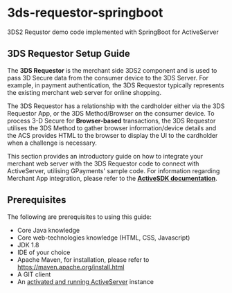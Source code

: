 # 3ds-requestor-springboot
3DS2 Requstor demo code implemented with SpringBoot for ActiveServer

## **3DS Requestor Setup Guide**

The **3DS Requestor** is the merchant side 3DS2 component and is used to pass 3D Secure data from the consumer device to the 3DS Server. For example, in payment authentication, the 3DS Requestor typically represents the existing merchant web server for online shopping. 

The 3DS Requestor has a relationship with the cardholder either via the 3DS Requestor App, or the 3DS Method/Browser on the consumer device. To process 3-D Secure for **Browser-based** transactions, the 3DS Requestor utilises the 3DS Method to gather browser information/device details and the ACS provides HTML to the browser to display the UI to the cardholder when a challenge is necessary.
 
This section provides an introductory guide on how to integrate your merchant web server with the 3DS Requestor code to connect with ActiveServer, utilising GPayments' sample code. For information regarding Merchant App integration, please refer to the [**ActiveSDK documentation**](https://docs.activesdk.cloud/en/). 

## **Prerequisites**

The following are prerequisites to using this guide:

* Core Java knowledge
* Core web-technologies knowledge (HTML, CSS, Javascript)
* JDK 1.8
* IDE of your choice
* Apache Maven, for installation, please refer to https://maven.apache.org/install.html
* A GIT client
* An [activated and running ActiveServer](https://docs.activeserver.cloud/en/guides/activate_instance/) instance
